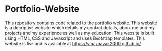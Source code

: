 # Portfolio-Website
This repository contains code related to the portfolio website. This website is a decriptive website which details my contact details, about me and my projects and my experience as well as my education. This website is built using HTML, CSS and Javascript and uses Bootstrap templates.
This website is live and is available at https://vinaynayak2000.github.io/
